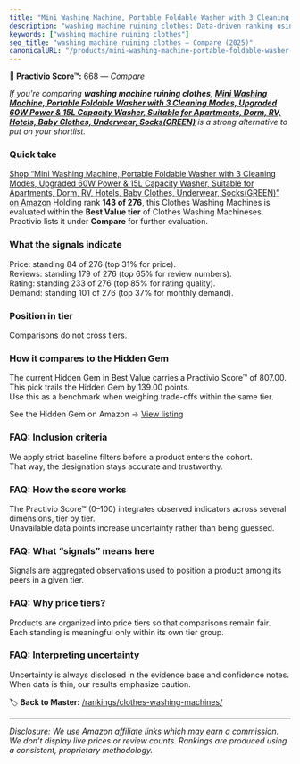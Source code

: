 ```yaml
---
title: "Mini Washing Machine, Portable Foldable Washer with 3 Cleaning Modes, Upgraded 60W Power & 15L Capacity Washer, Suitable for Apartments, Dorm, RV, Hotels, Baby Clothes, Underwear, Socks(GREEN)"
description: "washing machine ruining clothes: Data-driven ranking using the Practivio Score™. Positioned by quality, value, demand, findability, momentum."
keywords: ["washing machine ruining clothes"]
seo_title: "washing machine ruining clothes — Compare (2025)"
canonicalURL: "/products/mini-washing-machine-portable-foldable-washer-with-3-cleaning-modes-upgraded-60w-power-15l-capacity-washer-suitable-for-apartments-dorm-rv-hotels-baby-clothes-underwear-socksgreen-B0DCYWLVHN/"
---
```


**🛒 Practivio Score™:** 668 — _Compare_


*If you're comparing **washing machine ruining clothes**, **[Mini Washing Machine, Portable Foldable Washer with 3 Cleaning Modes, Upgraded 60W Power & 15L Capacity Washer, Suitable for Apartments, Dorm, RV, Hotels, Baby Clothes, Underwear, Socks(GREEN)](https://www.amazon.com/dp/B0DCYWLVHN?tag=practivio-20)** is a strong alternative to put on your shortlist.*
### Quick take
[Shop “Mini Washing Machine, Portable Foldable Washer with 3 Cleaning Modes, Upgraded 60W Power & 15L Capacity Washer, Suitable for Apartments, Dorm, RV, Hotels, Baby Clothes, Underwear, Socks(GREEN)” on Amazon](https://www.amazon.com/dp/B0DCYWLVHN?tag=practivio-20)
Holding rank **143 of 276**, this Clothes Washing Machines is evaluated within the **Best Value tier** of Clothes Washing Machineses.  
Practivio lists it under **Compare** for further evaluation.

### What the signals indicate
Price: standing 84 of 276 (top 31% for price).  
Reviews: standing 179 of 276 (top 65% for review numbers).  
Rating: standing 233 of 276 (top 85% for rating quality).  
Demand: standing 101 of 276 (top 37% for monthly demand).

### Position in tier
Comparisons do not cross tiers.

### How it compares to the Hidden Gem
The current Hidden Gem in Best Value carries a Practivio Score™ of 807.00.  
This pick trails the Hidden Gem by 139.00 points.  
Use this as a benchmark when weighing trade-offs within the same tier.  

See the Hidden Gem on Amazon → [View listing](https://www.amazon.com/dp/B01N68XF0O?tag=practivio-20)

### FAQ: Inclusion criteria
We apply strict baseline filters before a product enters the cohort.  
That way, the designation stays accurate and trustworthy.

### FAQ: How the score works
The Practivio Score™ (0–100) integrates observed indicators across several dimensions, tier by tier.  
Unavailable data points increase uncertainty rather than being guessed.

### FAQ: What “signals” means here
Signals are aggregated observations used to position a product among its peers in a given tier.

### FAQ: Why price tiers?
Products are organized into price tiers so that comparisons remain fair.  
Each standing is meaningful only within its own tier group.

### FAQ: Interpreting uncertainty
Uncertainty is always disclosed in the evidence base and confidence notes.  
When data is thin, our results emphasize caution.

<!-- Missing template for Compare/CompareWithinPriceClass -->


🏷️ **Back to Master:** [/rankings/clothes-washing-machines/](/rankings/clothes-washing-machines/)

---
_Disclosure: We use Amazon affiliate links which may earn a commission. We don’t display live prices or review counts. Rankings are produced using a consistent, proprietary methodology._
